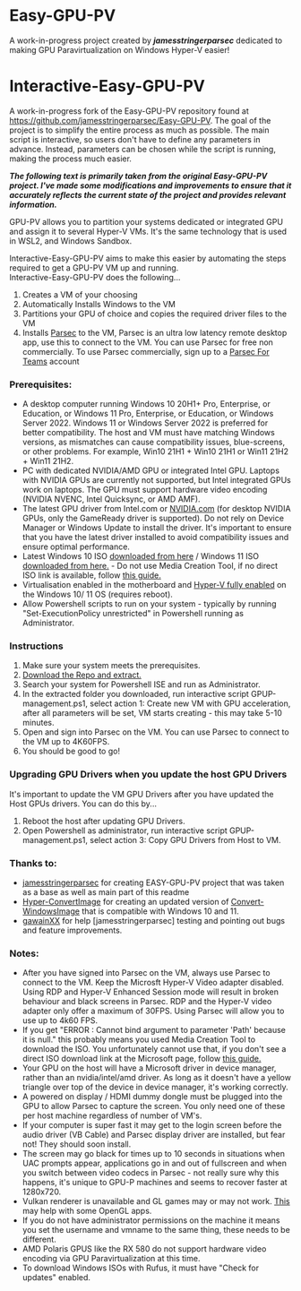 # Easy-GPU-PV
A work-in-progress project created by ***jamesstringerparsec*** dedicated to making GPU Paravirtualization on Windows Hyper-V easier!  

# Interactive-Easy-GPU-PV 
A work-in-progress fork of the Easy-GPU-PV repository found at https://github.com/jamesstringerparsec/Easy-GPU-PV. The goal of the project is to simplify the entire process as much as possible. The main script is interactive, so users don't have to define any parameters in advance. Instead, parameters can be chosen while the script is running, making the process much easier.

***The following text is primarily taken from the original Easy-GPU-PV project. I've made some modifications and improvements to ensure that it accurately reflects the current state of the project and provides relevant information.***

GPU-PV allows you to partition your systems dedicated or integrated GPU and assign it to several Hyper-V VMs.  It's the same technology that is used in WSL2, and Windows Sandbox.  

Interactive-Easy-GPU-PV aims to make this easier by automating the steps required to get a GPU-PV VM up and running.  
Interactive-Easy-GPU-PV does the following...  
1) Creates a VM of your choosing
2) Automatically Installs Windows to the VM
3) Partitions your GPU of choice and copies the required driver files to the VM  
4) Installs [Parsec](https://parsec.app) to the VM, Parsec is an ultra low latency remote desktop app, use this to connect to the VM.  You can use Parsec for free non commercially. To use Parsec commercially, sign up to a [Parsec For Teams](https://parsec.app/teams) account  

### Prerequisites:
* A desktop computer running Windows 10 20H1+ Pro, Enterprise, or Education, or Windows 11 Pro, Enterprise, or Education, or Windows Server 2022. Windows 11 or Windows Server 2022 is preferred for better compatibility. The host and VM must have matching Windows versions, as mismatches can cause compatibility issues, blue-screens, or other problems. For example, Win10 21H1 + Win10 21H1 or Win11 21H2 + Win11 21H2.
* PC with dedicated NVIDIA/AMD GPU or integrated Intel GPU. Laptops with NVIDIA GPUs are currently not supported, but Intel integrated GPUs work on laptops. The GPU must support hardware video encoding (NVIDIA NVENC, Intel Quicksync, or AMD AMF).
* The latest GPU driver from Intel.com or [NVIDIA.com](https://www.nvidia.com/download/index.aspx)  (for desktop NVIDIA GPUs, only the GameReady driver is supported). Do not rely on Device Manager or Windows Update to install the driver. It's important to ensure that you have the latest driver installed to avoid compatibility issues and ensure optimal performance.
* Latest Windows 10 ISO [downloaded from here](https://www.microsoft.com/en-gb/software-download/windows10ISO) / Windows 11 ISO [downloaded from here.](https://www.microsoft.com/en-us/software-download/windows11) - Do not use Media Creation Tool, if no direct ISO link is available, follow [this guide.](https://www.nextofwindows.com/downloading-windows-10-iso-images-using-rufus)
* Virtualisation enabled in the motherboard and [Hyper-V fully enabled](https://docs.microsoft.com/en-us/virtualization/hyper-v-on-windows/quick-start/enable-hyper-v) on the Windows 10/ 11 OS (requires reboot).  
* Allow Powershell scripts to run on your system - typically by running "Set-ExecutionPolicy unrestricted" in Powershell running as Administrator.  

### Instructions
1. Make sure your system meets the prerequisites.
2. [Download the Repo and extract.](https://github.com/jamesstringerparsec/Easy-GPU-PV/archive/refs/heads/main.zip)
3. Search your system for Powershell ISE and run as Administrator.
4. In the extracted folder you downloaded, run interactive script GPUP-management.ps1, select action 1: Create new VM with GPU acceleration, after all parameters will be set, VM starts creating  - this may take 5-10 minutes.
5. Open and sign into Parsec on the VM.  You can use Parsec to connect to the VM up to 4K60FPS.
6. You should be good to go!

### Upgrading GPU Drivers when you update the host GPU Drivers
It's important to update the VM GPU Drivers after you have updated the Host GPUs drivers. You can do this by...  
1. Reboot the host after updating GPU Drivers.  
2. Open Powershell as administrator, run interactive script GPUP-management.ps1, select action 3: Copy GPU Drivers from Host to VM. 


### Thanks to:  
- [jamesstringerparsec](https://github.com/jamesstringerparsec/Easy-GPU-PV) for creating EASY-GPU-PV project that was taken as a base as well as main part of this readme
- [Hyper-ConvertImage](https://github.com/tabs-not-spaces/Hyper-ConvertImage) for creating an updated version of [Convert-WindowsImage](https://github.com/MicrosoftDocs/Virtualization-Documentation/tree/master/hyperv-tools/Convert-WindowsImage) that is compatible with Windows 10 and 11.
- [gawainXX](https://github.com/gawainXX) for help [jamesstringerparsec] testing and pointing out bugs and feature improvements.  


### Notes:    
- After you have signed into Parsec on the VM, always use Parsec to connect to the VM.  Keep the Microsft Hyper-V Video adapter disabled. Using RDP and Hyper-V Enhanced Session mode will result in broken behaviour and black screens in Parsec.  RDP and the Hyper-V video adapter only offer a maximum of 30FPS. Using Parsec will allow you to use up to 4k60 FPS.
- If you get "ERROR  : Cannot bind argument to parameter 'Path' because it is null." this probably means you used Media Creation Tool to download the ISO.  You unfortunately cannot use that, if you don't see a direct ISO download link at the Microsoft page, follow [this guide.](https://www.nextofwindows.com/downloading-windows-10-iso-images-using-rufus)  
- Your GPU on the host will have a Microsoft driver in device manager, rather than an nvidia/intel/amd driver. As long as it doesn't have a yellow triangle over top of the device in device manager, it's working correctly.  
- A powered on display / HDMI dummy dongle must be plugged into the GPU to allow Parsec to capture the screen.  You only need one of these per host machine regardless of number of VM's.
- If your computer is super fast it may get to the login screen before the audio driver (VB Cable) and Parsec display driver are installed, but fear not! They should soon install.  
- The screen may go black for times up to 10 seconds in situations when UAC prompts appear, applications go in and out of fullscreen and when you switch between video codecs in Parsec - not really sure why this happens, it's unique to GPU-P machines and seems to recover faster at 1280x720.
- Vulkan renderer is unavailable and GL games may or may not work.  [This](https://www.microsoft.com/en-us/p/opencl-and-opengl-compatibility-pack/9nqpsl29bfff?SilentAuth=1&wa=wsignin1.0#activetab=pivot:overviewtab) may help with some OpenGL apps.  
- If you do not have administrator permissions on the machine it means you set the username and vmname to the same thing, these needs to be different.  
- AMD Polaris GPUS like the RX 580 do not support hardware video encoding via GPU Paravirtualization at this time.  
- To download Windows ISOs with Rufus, it must have "Check for updates" enabled.
